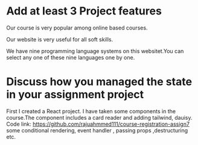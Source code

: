 # Add at least 3 Project features
Our course is very popular among online based courses.

Our website is very useful for all soft skills.

We have nine programming language systems on this websitet.You can select any one of these nine languages ​​one by one.

# Discuss how you managed the state in your assignment project
First I created a React project.
I have taken some components in the course.The component includes a card reader and adding tailwind, dauisy.
Code link: https://github.com/rajuahmmed111/course-registration-assign7
some conditional rendering, event handler , passing props ,destructuring etc.
